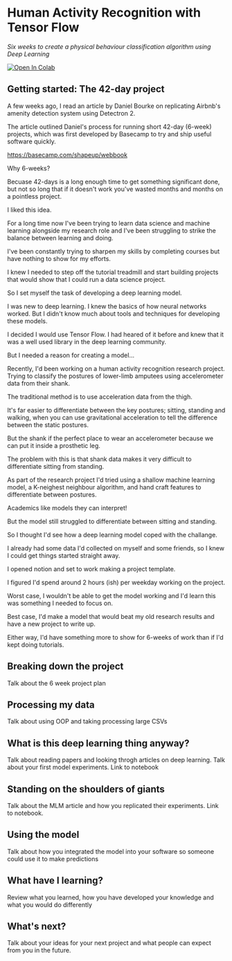 # Human Activity Recognition with Tensor Flow

*Six weeks to create a physical behaviour classification algorithm using Deep Learning*

[![Open In Colab](https://colab.research.google.com/assets/colab-badge.svg)](https://colab.research.google.com/github/Ben-Jamin-Griff/AmputeePostureClassification/blob/main/notebooks/amputee_posture_classification_experiments_deep_mlm.ipynb)

## Getting started: The 42-day project

A few weeks ago, I read an article by Daniel Bourke on replicating Airbnb's amenity detection system using Detectron 2.

The article outlined Daniel's process for running short 42-day (6-week) projects, which was first developed by Basecamp to try and ship useful software quickly.

https://basecamp.com/shapeup/webbook

Why 6-weeks?

Becuase 42-days is a long enough time to get something significant done, but not so long that if it doesn't work you've wasted months and months on a pointless project.

I liked this idea.

For a long time now I've been trying to learn data science and machine learning alongside my research role and I've been struggling to strike the balance between learning and doing.

I've been constantly trying to sharpen my skills by completing courses but have nothing to show for my efforts.

I knew I needed to step off the tutorial treadmill and start building projects that would show that I could run a data science project.

So I set myself the task of developing a deep learning model.

I was new to deep learning. I knew the basics of how neural networks worked. But I didn't know much about tools and techniques for developing these models.

I decided I would use Tensor Flow. I had heared of it before and knew that it was a well used library in the deep learning community.

But I needed a reason for creating a model...

Recently, I'd been working on a human activity recognition research project. Trying to classify the postures of lower-limb amputees using accelerometer data from their shank.

The traditional method is to use acceleration data from the thigh.

It's far easier to differentiate between the key postures; sitting, standing and walking, when you can use gravitational acceleration to tell the difference between the static postures.

But the shank if the perfect place to wear an accelerometer because we can put it inside a prosthetic leg.

The problem with this is that shank data makes it very difficult to differentiate sitting from standing.

As part of the research project I'd tried using a shallow machine learning model, a K-neighest neighbour algorithm, and hand craft features to differentiate between postures.

Academics like models they can interpret!

But the model still struggled to differentiate between sitting and standing.

So I thought I'd see how a deep learning model coped with the challange.

I already had some data I'd collected on myself and some friends, so I knew I could get things started straight away.

I opened notion and set to work making a project template.

I figured I'd spend around 2 hours (ish) per weekday working on the project.

Worst case, I wouldn't be able to get the model working and I'd learn this was something I needed to focus on.

Best case, I'd make a model that would beat my old research results and have a new project to write up.

Either way, I'd have something more to show for 6-weeks of work than if I'd kept doing tutorials.

## Breaking down the project
Talk about the 6 week project plan

## Processing my data
Talk about using OOP and taking processing large CSVs

## What is this deep learning thing anyway?
Talk about reading papers and looking throgh articles on deep learning. Talk about your first model experiments. Link to notebook

## Standing on the shoulders of giants
Talk about the MLM article and how you replicated their experiments. Link to notebook.

## Using the model
Talk about how you integrated the model into your software so someone could use it to make predictions

## What have I learning?
Review what you learned, how you have developed your knowledge and what you would do differently

## What's next?
Talk about your ideas for your next project and what people can expect from you in the future.